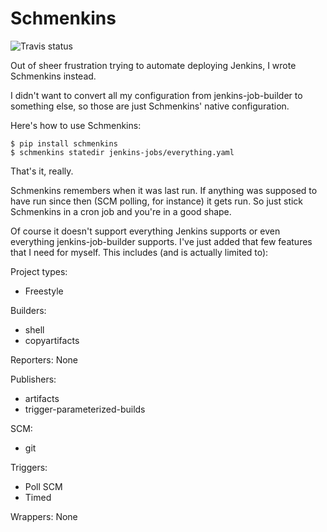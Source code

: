 # Schmenkins

![Travis status](https://travis-ci.org/Linux2Go/schmenkins.svg)

Out of sheer frustration trying to automate deploying Jenkins, I wrote Schmenkins instead.

I didn't want to convert all my configuration from jenkins-job-builder to something else, so those are just Schmenkins' native configuration.

Here's how to use Schmenkins:

    $ pip install schmenkins
    $ schmenkins statedir jenkins-jobs/everything.yaml

That's it, really.

Schmenkins remembers when it was last run. If anything was supposed to have run since then (SCM polling, for instance) it gets run. So just stick Schmenkins in a cron job and you're in a good shape.

Of course it doesn't support everything Jenkins supports or even everything jenkins-job-builder supports. I've just added that few features that I need for myself. This includes (and is actually limited to):

Project types:
 * Freestyle

Builders:
 * shell
 * copyartifacts

Reporters:
None

Publishers:
 * artifacts
 * trigger-parameterized-builds

SCM:
 * git

Triggers:
 * Poll SCM
 * Timed

Wrappers:
None
